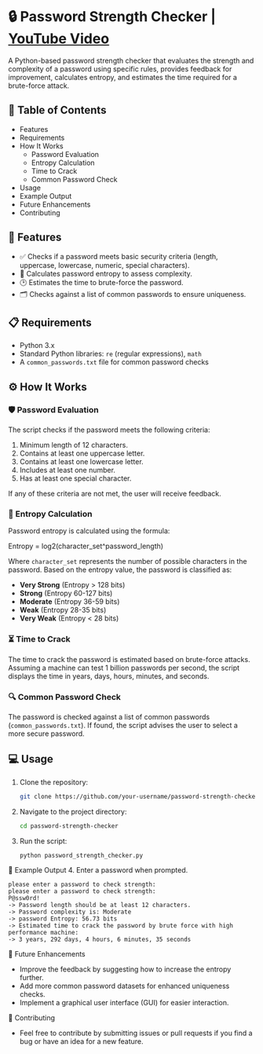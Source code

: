 # 🔒 Password Strength Checker  | [YouTube Video](https://www.youtube.com/watch?v=rF9PwboFnDU)

A Python-based password strength checker that evaluates the strength and complexity of a password using specific rules, provides feedback for improvement, calculates entropy, and estimates the time required for a brute-force attack.


## 📑 Table of Contents
- Features
- Requirements
- How It Works
  - Password Evaluation
  - Entropy Calculation
  - Time to Crack
  - Common Password Check
- Usage
- Example Output
- Future Enhancements
- Contributing

## 🚀 Features
- ✅ Checks if a password meets basic security criteria (length, uppercase, lowercase, numeric, special characters).
- 🔐 Calculates password entropy to assess complexity.
- 🕑 Estimates the time to brute-force the password.
- 🗂️ Checks against a list of common passwords to ensure uniqueness.

## 📋 Requirements
- Python 3.x
- Standard Python libraries: `re` (regular expressions), `math`
- A `common_passwords.txt` file for common password checks

## ⚙️ How It Works

### 🛡️ Password Evaluation
The script checks if the password meets the following criteria:
1. Minimum length of 12 characters.
2. Contains at least one uppercase letter.
3. Contains at least one lowercase letter.
4. Includes at least one number.
5. Has at least one special character.

If any of these criteria are not met, the user will receive feedback.

### 🧮 Entropy Calculation
Password entropy is calculated using the formula:


Entropy = log2(character_set^password_length)

Where `character_set` represents the number of possible characters in the password. Based on the entropy value, the password is classified as:

- **Very Strong** (Entropy > 128 bits)
- **Strong** (Entropy 60-127 bits)
- **Moderate** (Entropy 36-59 bits)
- **Weak** (Entropy 28-35 bits)
- **Very Weak** (Entropy < 28 bits)

### ⏳ Time to Crack
The time to crack the password is estimated based on brute-force attacks. Assuming a machine can test 1 billion passwords per second, the script displays the time in years, days, hours, minutes, and seconds.

### 🔍 Common Password Check
The password is checked against a list of common passwords (`common_passwords.txt`). If found, the script advises the user to select a more secure password.

## 💻 Usage

1. Clone the repository:
   ```bash
   git clone https://github.com/your-username/password-strength-checker.git
2. Navigate to the project directory:
   ```bash
   cd password-strength-checker
3. Run the script:
   ```bash
   python password_strength_checker.py
   
📝 Example Output
4. Enter a password when prompted.
   ```dif
   please enter a password to check strength: 
   please enter a password to check strength: 
   P@ssw0rd!
   -> Password length should be at least 12 characters.
   -> Password complexity is: Moderate
   -> password Entropy: 56.73 bits
   -> Estimated time to crack the password by brute force with high performance machine:
   -> 3 years, 292 days, 4 hours, 6 minutes, 35 seconds
```

🚀 Future Enhancements
  - Improve the feedback by suggesting how to increase the entropy further.
  - Add more common password datasets for enhanced uniqueness checks.
  - Implement a graphical user interface (GUI) for easier interaction.
  
🤝 Contributing
  - Feel free to contribute by submitting issues or pull requests if you find a bug or have an idea for a new feature.
